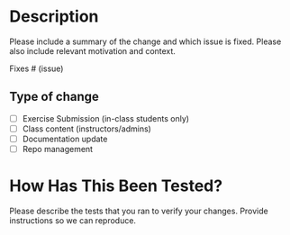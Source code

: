 # Description

Please include a summary of the change and which issue is fixed. Please also include relevant motivation and context. 

Fixes # (issue)

## Type of change

- [ ] Exercise Submission (in-class students only)
- [ ] Class content (instructors/admins)
- [ ] Documentation update
- [ ] Repo management

# How Has This Been Tested?

Please describe the tests that you ran to verify your changes. Provide instructions so we can reproduce. 


